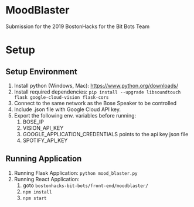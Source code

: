 # MoodBlaster
Submission for the 2019 BostonHacks for the Bit Bots Team

# Setup

## Setup Environment

1. Install python (Windows, Mac): https://www.python.org/downloads/
2. Install required dependencies: `pip install --upgrade libsoundtouch flask google-cloud-vision flask-cors`
3. Connect to the same network as the Bose Speaker to be controlled
4. Include .json file with Google Cloud API key.
5. Export the following env. variables before running:
    1. BOSE_IP
    2. VISION_API_KEY
    3. GOOGLE_APPLICATION_CREDENTIALS points to the api key json file
    4. SPOTIFY_API_KEY

## Running Application

1. Running Flask Application: `python mood_blaster.py`
2. Running React Application:
   1. goto `bostonhacks-bit-bots/front-end/moodblaster/`
   2. `npm install`
   3. `npm start`
